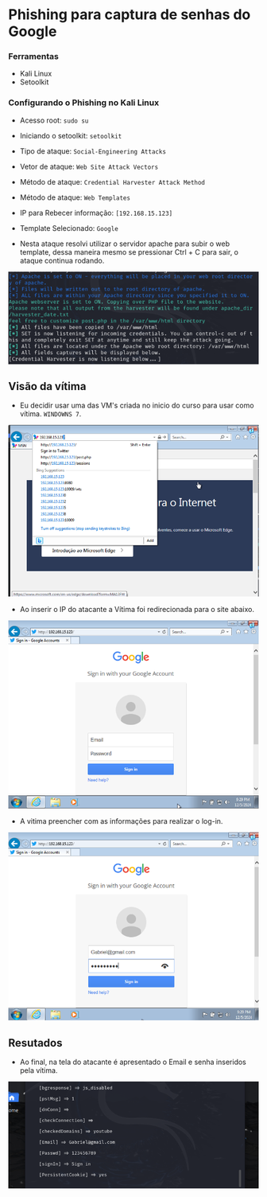 # Phishing para captura de senhas do Google

### Ferramentas

- Kali Linux
- Setoolkit

### Configurando o Phishing no Kali Linux

- Acesso root: ``` sudo su ```
- Iniciando o setoolkit: ``` setoolkit ```
- Tipo de ataque: ``` Social-Engineering Attacks ```
- Vetor de ataque: ``` Web Site Attack Vectors ```
- Método de ataque: ```Credential Harvester Attack Method ```
- Método de ataque: ``` Web Templates ```
- IP para Rebecer informação: ```[192.168.15.123]```
- Template Selecionado: ``` Google ```
  
- Nesta ataque resolvi utilizar o servidor apache para subir o web template, dessa maneira mesmo se pressionar Ctrl + C para sair, o ataque continua rodando.
  
![Alt text](./Pics/SetUp.png)

## Visão da vítima
  
  - Eu decidir usar uma das VM's criada no inicio do curso para usar como vítima. ```WINDOWNS 7```.
  
  ![ALT TEXT](./Pics/Vitima.png)

  - Ao inserir o IP do atacante a Vítima foi redirecionada para o site abaixo.

  ![ALT TEXT](./Pics/WebTemp2.png)

  - A vitima preencher com as informações para realizar o log-in.

  ![ALT TEXT](./Pics/WebTemp1.png)
  

## Resutados

- Ao final, na tela do atacante é apresentado o Email e senha inseridos pela vítima.

![Alt text](./Pics/passwd.png)

